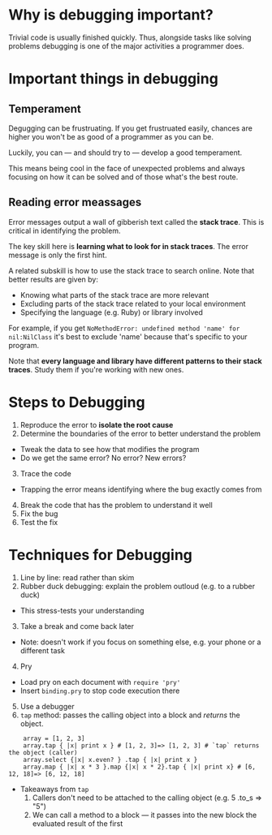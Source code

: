 # Why is debugging important?

Trivial code is usually finished quickly. Thus, alongside tasks like solving problems debugging is one of the major activities a programmer does.

# Important things in debugging

## Temperament

Degugging can be frustruating. If you get frustruated easily, chances are higher you won't be as good of a programmer as you can be.

Luckily, you can — and should try to — develop a good temperament.

This means being cool in the face of unexpected problems and always focusing on how it can be solved and of those what's the best route.

## Reading error meassages

Error messages output a wall of gibberish text called the **stack trace**. This is critical in identifying the problem.

The key skill here is **learning what to look for in stack traces**. The error message is only the first hint.

A related subskill is how to use the stack trace to search online. Note that better results are given by:
- Knowing what parts of the stack trace are more relevant
- Excluding parts of the stack trace related to your local environment
- Specifying the language (e.g. Ruby) or library involved

For example, if you get `NoMethodError: undefined method 'name' for nil:NilClass` it's best to exclude 'name' because that's specific to your program.

Note that **every language and library have different patterns to their stack traces**. Study them if you're working with new ones.

# Steps to Debugging

1. Reproduce the error to **isolate the root cause**
2. Determine the boundaries of the error to better understand the problem
  - Tweak the data to see how that modifies the program
  - Do we get the same error? No error? New errors?
3. Trace the code
  - Trapping the error means identifying where the bug exactly comes from
4. Break the code that has the problem to understand it well
5. Fix the bug
6. Test the fix

# Techniques for Debugging

1. Line by line: read rather than skim
2. Rubber duck debugging: explain the problem outloud (e.g. to a rubber duck) 
  - This stress-tests your understanding
3. Take a break and come back later
  - Note: doesn't work if you focus on something else, e.g. your phone or a different task
4. Pry
  - Load pry on each document with `require 'pry'`
  - Insert `binding.pry` to stop code execution there
5. Use a debugger
6. `tap` method: passes the calling object into a block and *returns* the object.

```
    array = [1, 2, 3]
    array.tap { |x| print x } # [1, 2, 3]=> [1, 2, 3] # `tap` returns the object (caller)
    array.select {|x| x.even? } .tap { |x| print x }
    array.map { |x| x * 3 }.map {|x| x * 2}.tap { |x| print x} # [6, 12, 18]=> [6, 12, 18]
````

- Takeaways from `tap`
  1. Callers don't need to be attached to the calling object (e.g. 5 .to_s => "5")
  2. We can call a method to a block — it passes into the new block the evaluated result of the first 